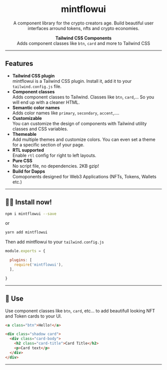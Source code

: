 <div align="center">

# mintflowui  
A component library for the crypto creators age. Build beautiful user interfaces arround tokens, nfts and crypto economies.
  
**Tailwind CSS Components**  
Adds component classes like `btn`, `card` and more to Tailwind CSS

</div>

---

## Features   
- **Tailwind CSS plugin**  
  mintflowui is a Tailwind CSS plugin. Install it, add it to your `tailwind.config.js` file.
- **Component classes**  
  Adds component classes to Tailwind. Classes like `btn`, `card`,… So you will end up with a cleaner HTML.
- **Semantic color names**  
  Adds color names like `primary`, `secondary`, `accent`,….
- **Customizable**  
  You can customize the design of components with Tailwind utility classes and CSS variables.
- **Themeable**  
  Add multiple themes and customize colors. You can even set a theme for a specific section of your page.
- **RTL supported**  
  Enable `rtl` config for right to left layouts.
- **Pure CSS**  
  No script file, no dependencies. 2KB gzip!
- **Build for Dapps**  
  Comoponents designed for Web3 Applications (NFTs, Tokens, Wallets etc.)

---

## 👩‍💻 Install now!  

```bash
npm i mintflowui --save
```

or 

```bash
yarn add mintflowui
```

Then add mintflowui to your `tailwind.config.js`  
```js
module.exports = {

  plugins: [
    require('mintflowui'),
  ],

}
```

---
## 🎉 Use  
Use component classes like `btn`, `card`, etc… to add beautifull looking NFT and Token cards to your UI.  
```html
<a class="btn">Hello!</a>
```
```html
<div class="shadow card">
  <div class="card-body">
    <h2 class="card-title">Card Title</h2> 
    <p>Card text</p>
  </div>
</div> 
```
---
